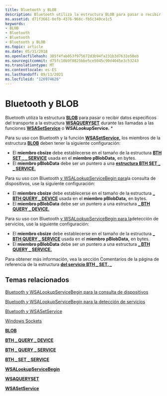 ```yaml
---
title: Bluetooth y BLOB
description: Bluetooth utiliza la estructura BLOB para pasar o recibir datos específicos del transporte a la estructura WSAQUERYSET durante las llamadas a las funciones WSASetService o WSALookupService\.
ms.assetid: d71f3661-0efb-4376-966c-fb5c340ce1c5
keywords:
- BLOB
- Bluetooth
- Bluetooth
- Bluetooth y BLOB
ms.topic: article
ms.date: 05/31/2018
ms.openlocfilehash: 385f4fab053f975672d3b94fa231b3d7632e58eb
ms.sourcegitcommit: d75fc10b9f0825bbe5ce5045c90d4045e3c53243
ms.translationtype: MT
ms.contentlocale: es-ES
ms.lasthandoff: 09/13/2021
ms.locfileid: "126974626"
---
```

# <a name="bluetooth-and-blob"></a>Bluetooth y BLOB

Bluetooth utiliza la estructura [**BLOB**](/windows/desktop/api/nspapi/ns-nspapi-blob) para pasar o recibir datos específicos del transporte a la estructura [**WSAQUERYSET**](bluetooth-and-wsaqueryset-for-set-service.md) durante las llamadas a las funciones [**WSASetService**](bluetooth-and-wsasetservice.md) o **WSALookupService.** \*

Para su uso con Bluetooth y la función [**WSASetService,**](bluetooth-and-wsasetservice.md) los miembros de la estructura [**BLOB**](/windows/desktop/api/nspapi/ns-nspapi-blob) deben tener la siguiente configuración:

-   El **miembro cbsize** debe establecerse en el tamaño de la estructura [**BTH SET \_ \_ SERVICE**](/windows/desktop/api/Ws2bth/ns-ws2bth-bth_set_service) usada en el **miembro pBlobData,** en bytes.
-   El **miembro pBlobData** debe ser un puntero a una [**estructura BTH SET \_ \_ SERVICE.**](/windows/desktop/api/Ws2bth/ns-ws2bth-bth_set_service)

Para su uso con Bluetooth [y WSALookupServiceBegin para](bluetooth-and-wsalookupservicebegin-for-device-inquiry.md)la consulta de dispositivos, use la siguiente configuración:

-   El **miembro cbsize** debe establecerse en el tamaño de la estructura [**\_ BTH QUERY \_ DEVICE**](/windows/desktop/api/Ws2bth/ns-ws2bth-bth_query_device) usada en el **miembro pBlobData,** en bytes.
-   El **miembro pBlobData** debe ser un puntero a una estructura [**\_ BTH QUERY \_ DEVICE.**](/windows/desktop/api/Ws2bth/ns-ws2bth-bth_query_device)

Para su uso con Bluetooth [y WSALookupServiceBegin para la](bluetooth-and-wsalookupservicebegin-for-service-discovery.md)detección de servicios, use la siguiente configuración:

-   El **miembro cbsize** debe establecerse en el tamaño de la estructura [**\_ BTH QUERY \_ SERVICE**](/windows/desktop/api/Ws2bth/ns-ws2bth-bth_query_service) usada en el **miembro pBlobData,** en bytes.
-   El **miembro pBlobData** debe ser un puntero a una estructura [**\_ BTH QUERY \_ SERVICE.**](/windows/desktop/api/Ws2bth/ns-ws2bth-bth_query_service)

Para obtener más información, vea la sección Comentarios de la página de referencia de la estructura [**del servicio BTH \_ SET. \_**](/windows/desktop/api/Ws2bth/ns-ws2bth-bth_set_service)

## <a name="related-topics"></a>Temas relacionados

<dl> <dt>

[Bluetooth y WSALookupServiceBegin para la consulta de dispositivos](bluetooth-and-wsalookupservicebegin-for-device-inquiry.md)
</dt> <dt>

[Bluetooth y WSALookupServiceBegin para la detección de servicios](bluetooth-and-wsalookupservicebegin-for-service-discovery.md)
</dt> <dt>

[Bluetooth y WSASetService](bluetooth-and-wsasetservice.md)
</dt> <dt>

[Windows Sockets](/windows/desktop/WinSock/windows-sockets-start-page-2)
</dt> <dt>

[**BLOB**](/windows/desktop/api/nspapi/ns-nspapi-blob)
</dt> <dt>

[**BTH \_ QUERY \_ DEVICE**](/windows/desktop/api/Ws2bth/ns-ws2bth-bth_query_device)
</dt> <dt>

[**BTH \_ QUERY \_ SERVICE**](/windows/desktop/api/Ws2bth/ns-ws2bth-bth_query_service)
</dt> <dt>

[**BTH \_ SET \_ SERVICE**](/windows/desktop/api/Ws2bth/ns-ws2bth-bth_set_service)
</dt> <dt>

[**WSALookupServiceBegin**](/windows/desktop/api/winsock2/nf-winsock2-wsalookupservicebegina)
</dt> <dt>

[**WSAQUERYSET**](/windows/desktop/api/winsock2/ns-winsock2-wsaquerysetw)
</dt> <dt>

[**WSASetService**](bluetooth-and-wsasetservice.md)
</dt> </dl>

 

 
